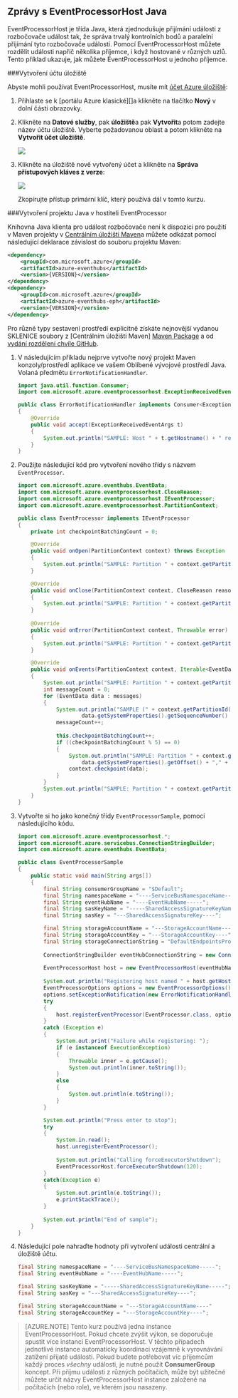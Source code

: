 ## <a name="receive-messages-with-eventprocessorhost-in-java"></a>Zprávy s EventProcessorHost Java

EventProcessorHost je třída Java, která zjednodušuje přijímání události z rozbočovače událost tak, že správa trvalý kontrolních bodů a paralelní přijímání tyto rozbočovače události. Pomocí EventProcessorHost můžete rozdělit události napříč několika příjemce, i když hostované v různých uzlů. Tento příklad ukazuje, jak můžete EventProcessorHost u jednoho příjemce.

###<a name="create-a-storage-account"></a>Vytvoření účtu úložiště

Abyste mohli používat EventProcessorHost, musíte mít [účet Azure úložiště][]:

1. Přihlaste se k [portálu Azure klasické][]a klikněte na tlačítko **Nový** v dolní části obrazovky.

2. Klikněte na **Datové služby**, pak **úložiště**a pak **Vytvořit**a potom zadejte název účtu úložiště. Vyberte požadovanou oblast a potom klikněte na **Vytvořit účet úložiště**.

    ![][11]

3. Klikněte na úložiště nově vytvořený účet a klikněte na **Správa přístupových kláves z verze**:

    ![][12]

    Zkopírujte přístup primární klíč, který používá dál v tomto kurzu.

###<a name="create-a-java-project-using-the-eventprocessor-host"></a>Vytvoření projektu Java v hostiteli EventProcessor

Knihovna Java klienta pro událost rozbočovače není k dispozici pro použití v Maven projekty v [Centrálním úložišti Maven][Maven Package]a můžete odkázat pomocí následující deklarace závislost do souboru projektu Maven:    

``` XML
<dependency>
    <groupId>com.microsoft.azure</groupId>
    <artifactId>azure-eventhubs</artifactId>
    <version>{VERSION}</version>
</dependency>
<dependency>
    <groupId>com.microsoft.azure</groupId>
    <artifactId>azure-eventhubs-eph</artifactId>
    <version>{VERSION}</version>
</dependency>
```
 
Pro různé typy sestavení prostředí explicitně získáte nejnovější vydanou SKLENICE soubory z [Centrálním úložišti Maven] [ Maven Package] a od [vydání rozdělení chvíle GitHub](https://github.com/Azure/azure-event-hubs/releases).  

1. V následujícím příkladu nejprve vytvořte nový projekt Maven konzoly/prostředí aplikace ve vašem Oblíbené vývojové prostředí Java. Volaná předmětu ```ErrorNotificationHandler```.     

    ``` Java
    import java.util.function.Consumer;
    import com.microsoft.azure.eventprocessorhost.ExceptionReceivedEventArgs;

    public class ErrorNotificationHandler implements Consumer<ExceptionReceivedEventArgs>
    {
        @Override
        public void accept(ExceptionReceivedEventArgs t)
        {
            System.out.println("SAMPLE: Host " + t.getHostname() + " received general error notification during " + t.getAction() + ": " + t.getException().toString());
        }
    }
    ```

2. Použijte následující kód pro vytvoření nového třídy s názvem ```EventProcessor```.

    ```Java
    import com.microsoft.azure.eventhubs.EventData;
    import com.microsoft.azure.eventprocessorhost.CloseReason;
    import com.microsoft.azure.eventprocessorhost.IEventProcessor;
    import com.microsoft.azure.eventprocessorhost.PartitionContext;

    public class EventProcessor implements IEventProcessor
    {
        private int checkpointBatchingCount = 0;

        @Override
        public void onOpen(PartitionContext context) throws Exception
        {
            System.out.println("SAMPLE: Partition " + context.getPartitionId() + " is opening");
        }

        @Override
        public void onClose(PartitionContext context, CloseReason reason) throws Exception
        {
            System.out.println("SAMPLE: Partition " + context.getPartitionId() + " is closing for reason " + reason.toString());
        }
        
        @Override
        public void onError(PartitionContext context, Throwable error)
        {
            System.out.println("SAMPLE: Partition " + context.getPartitionId() + " onError: " + error.toString());
        }

        @Override
        public void onEvents(PartitionContext context, Iterable<EventData> messages) throws Exception
        {
            System.out.println("SAMPLE: Partition " + context.getPartitionId() + " got message batch");
            int messageCount = 0;
            for (EventData data : messages)
            {
                System.out.println("SAMPLE (" + context.getPartitionId() + "," + data.getSystemProperties().getOffset() + "," +
                        data.getSystemProperties().getSequenceNumber() + "): " + new String(data.getBody(), "UTF8"));
                messageCount++;
                
                this.checkpointBatchingCount++;
                if ((checkpointBatchingCount % 5) == 0)
                {
                    System.out.println("SAMPLE: Partition " + context.getPartitionId() + " checkpointing at " +
                        data.getSystemProperties().getOffset() + "," + data.getSystemProperties().getSequenceNumber());
                    context.checkpoint(data);
                }
            }
            System.out.println("SAMPLE: Partition " + context.getPartitionId() + " batch size was " + messageCount + " for host " + context.getOwner());
        }
    }
    ```

3. Vytvořte si ho jako konečný třídy ```EventProcessorSample```, pomocí následujícího kódu.

    ```Java
    import com.microsoft.azure.eventprocessorhost.*;
    import com.microsoft.azure.servicebus.ConnectionStringBuilder;
    import com.microsoft.azure.eventhubs.EventData;

    public class EventProcessorSample
    {
        public static void main(String args[])
        {
            final String consumerGroupName = "$Default";
            final String namespaceName = "----ServiceBusNamespaceName-----";
            final String eventHubName = "----EventHubName-----";
            final String sasKeyName = "-----SharedAccessSignatureKeyName-----";
            final String sasKey = "---SharedAccessSignatureKey----";

            final String storageAccountName = "---StorageAccountName----";
            final String storageAccountKey = "---StorageAccountKey----";
            final String storageConnectionString = "DefaultEndpointsProtocol=https;AccountName=" + storageAccountName + ";AccountKey=" + storageAccountKey;
            
            ConnectionStringBuilder eventHubConnectionString = new ConnectionStringBuilder(namespaceName, eventHubName, sasKeyName, sasKey);
            
            EventProcessorHost host = new EventProcessorHost(eventHubName, consumerGroupName, eventHubConnectionString.toString(), storageConnectionString);
            
            System.out.println("Registering host named " + host.getHostName());
            EventProcessorOptions options = new EventProcessorOptions();
            options.setExceptionNotification(new ErrorNotificationHandler());
            try
            {
                host.registerEventProcessor(EventProcessor.class, options).get();
            }
            catch (Exception e)
            {
                System.out.print("Failure while registering: ");
                if (e instanceof ExecutionException)
                {
                    Throwable inner = e.getCause();
                    System.out.println(inner.toString());
                }
                else
                {
                    System.out.println(e.toString());
                }
            }

            System.out.println("Press enter to stop");
            try
            {
                System.in.read();
                host.unregisterEventProcessor();
                
                System.out.println("Calling forceExecutorShutdown");
                EventProcessorHost.forceExecutorShutdown(120);
            }
            catch(Exception e)
            {
                System.out.println(e.toString());
                e.printStackTrace();
            }
            
            System.out.println("End of sample");
        }
    }
    ```

4. Následující pole nahraďte hodnoty při vytvoření události centrální a úložiště účtu.

    ``` Java
    final String namespaceName = "----ServiceBusNamespaceName-----";
    final String eventHubName = "----EventHubName-----";

    final String sasKeyName = "-----SharedAccessSignatureKeyName-----";
    final String sasKey = "---SharedAccessSignatureKey----";

    final String storageAccountName = "---StorageAccountName----"
    final String storageAccountKey = "---StorageAccountKey----";
    ```

> [AZURE.NOTE] Tento kurz používá jedna instance EventProcessorHost. Pokud chcete zvýšit výkon, se doporučuje spustit více instancí EventProcessorHost. V těchto případech jednotlivé instance automaticky koordinaci vzájemně k vyrovnávání zatížení přijaté události. Pokud budete potřebovat víc příjemcům každý proces *všechny* události, je nutné použít **ConsumerGroup** koncept. Při příjmu události z různých počítačích, může být užitečné můžete určit názvy EventProcessorHost instance založené na počítačích (nebo role), ve kterém jsou nasazeny.

<!-- Links -->
[Event Hubs overview]: ../articles/event-hubs/event-hubs-overview.md
[Účet Azure úložiště]: ../articles/storage/storage-create-storage-account.md
[Azure klasické portálu]: http://manage.windowsazure.com
[Maven Package]: https://search.maven.org/#search%7Cga%7C1%7Ca%3A%22azure-eventhubs-eph%22

<!-- Images -->
[11]: ./media/service-bus-event-hubs-get-started-receive-ephjava/create-eph-csharp2.png
[12]: ./media/service-bus-event-hubs-get-started-receive-ephjava/create-eph-csharp3.png

